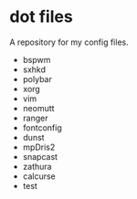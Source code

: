 # dot files
A repository for my config files.

- bspwm
- sxhkd
- polybar
- xorg
- vim
- neomutt
- ranger
- fontconfig
- dunst
- mpDris2
- snapcast
- zathura
- calcurse
- test
